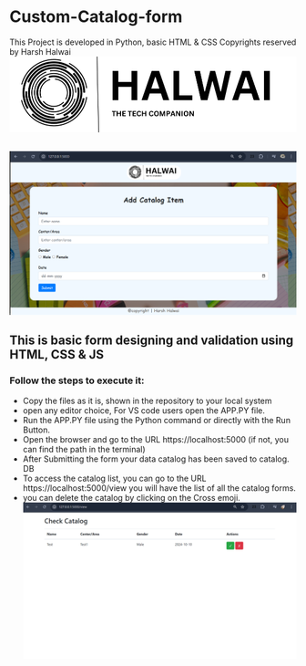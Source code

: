 # Custom-Catalog-form
This Project is developed in Python, basic HTML & CSS
Copyrights reserved by Harsh Halwai
![Logo](./static/HALWAI.png)
## 
![Logo](./Output/MAIN1.png)
## This is basic form designing and validation using HTML, CSS & JS
### Follow the steps to execute it:
- Copy the files as it is, shown in the repository to your local system
- open any editor choice, For VS code users open the APP.PY file.
- Run the APP.PY file using the Python command or directly with the Run Button.
- Open the browser and go to the URL https://localhost:5000 (if not, you can find the path in the terminal) 
- After Submitting the form your data catalog has been saved to catalog. DB
- To access the catalog list, you can go to the URL https://localhost:5000/view you will have the list of all the catalog forms.
- you can delete the catalog by clicking on the Cross emoji.
![Logo](./Output/View1.png)
